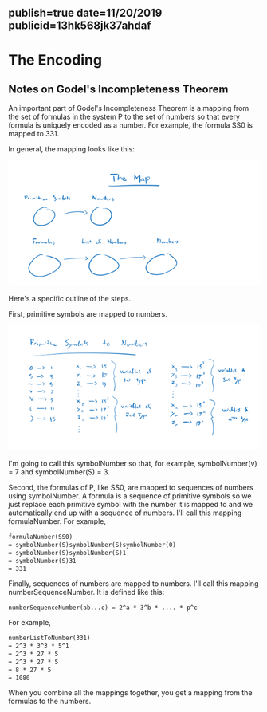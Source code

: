 publish=true
date=11/20/2019
publicid=13hk568jk37ahdaf
---
# The Encoding
## Notes on Godel's Incompleteness Theorem

An important part of Godel's Incompleteness Theorem is a mapping from the set of formulas in the system P to the set of numbers so that every formula is uniquely encoded as a number. For example, the formula SS0 is mapped to 331.

In general, the mapping looks like this:

<img src="../images/godelmap1.png" />

Here's a specific outline of the steps.

First, primitive symbols are mapped to numbers.

<img src="../images/godelmap2.png" />

I'm going to call this symbolNumber so that, for example, symbolNumber(v) = 7 and symbolNumber(S) = 3.

Second, the formulas of P, like SS0, are mapped to sequences of numbers using symbolNumber. A formula is a sequence of primitive symbols so we just replace each primitive symbol with the number it is mapped to and we automatically end up with a sequence of numbers. I'll call this mapping formulaNumber. For example,

```
formulaNumber(SS0)
= symbolNumber(S)symbolNumber(S)symbolNumber(0)
= symbolNumber(S)symbolNumber(S)1
= symbolNumber(S)31
= 331
```

Finally, sequences of numbers are mapped to numbers. I'll call this mapping numberSequenceNumber. It is defined like this:

```
numberSequenceNumber(ab...c) = 2^a * 3^b * .... * p^c
```

For example,

```
numberListToNumber(331)
= 2^3 * 3^3 * 5^1
= 2^3 * 27 * 5
= 2^3 * 27 * 5
= 8 * 27 * 5
= 1080
```

When you combine all the mappings together, you get a mapping from the formulas to the numbers.
